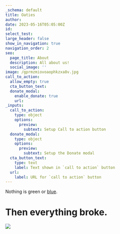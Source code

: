 ```yaml
---
_schema: default
title: Oaties
author:
date: 2023-05-16T05:05:00Z
id:
select_test:
large_header: false
show_in_navigation: true
navigation_order: 2
seo:
  page_title: About
  description: All about us!
  social_image: ''
image: /gprmzmiovoaophkzxa8v.jpg
call_to_action:
  allow_empty: true
  cta_button_text:
  donate_modal:
    enable_donate: true
    url:
_inputs:
  call_to_action:
    type: object
    options:
      preview:
        subtext: Setup Call to action button
  donate_modal:
    type: object
    options:
      preview:
        subtext: Setup the Donate modal
  cta_button_text:
    type: text
    label: Text shown in `call to action` button
  url:
    label: URL for `call to action` button
---
```

<div class="cms-embed" data-cms-embed=""></div>

Nothing is green or [blue](#test).

# Then everything broke.

![](/zxrthhspobu3pdzvv2j3.jpg)